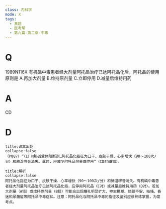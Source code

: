 ```yaml
---
class: 内科学
mode: X
tags:
  - 真题
  - 医考帮
  - 第九篇-第二章-中毒
---
```


# Q
1989N116X 有机磷中毒患者经大剂量阿托品治疗已达阿托品化后，阿托品的使用原则是
A.再加大剂量
B.维持原剂量
C.立即停用
D.减量后维持用药

# A
CD
# D
```ad-note
title:课本出处
collapse:false
（P887）“（1）M胆碱受体阻断剂…阿托品化指征为口干、皮肤干燥、心率增快（90～100次/分）和肺湿啰音消失。此时，应减少阿托品剂量或停用”（CD对AB错）。
```

```ad-summary
title:解析
collapse:false
阿托品化指征为口干、皮肤干燥、心率增快（90～100次/分）和肺湿啰音消失。有机磷中毒患者经大剂量阿托品治疗已达阿托品化后，应停用阿托品（C对）或减量后维持用药（D对）。若加大剂量（A错）或维持原剂量（B错）可能会出现瞳孔明显扩大、神志模糊、烦躁不安、抽搐、昏迷和尿潴留等阿托品中毒症状。注意：阿托品化与阿托品中毒的指征及鉴别应该熟练掌握，为常考点。
```

